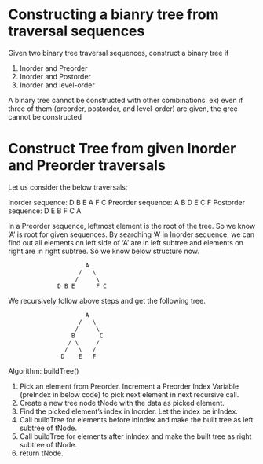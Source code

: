 # Constructing a bianry tree from traversal sequences
Given two binary tree traversal sequences, construct a binary tree if
1. Inorder and Preorder
2. Inorder and Postorder
3. Inorder and level-order

A binary tree cannot be constructed with other combinations.
ex) even if three of them (preorder, postorder, and level-order) 
    are given, the gree cannot be constructed

# Construct Tree from given Inorder and Preorder traversals
Let us consider the below traversals:

Inorder sequence: 	D B E A F C
Preorder sequence: 	A B D E C F
Postorder sequence: D E B F C A

In a Preorder sequence, leftmost element is the root of the tree. 
So we know ‘A’ is root for given sequences. 
By searching ‘A’ in Inorder sequence, 
we can find out all elements on left side of ‘A’ are 
in left subtree and elements on right are in right subtree. 
So we know below structure now.

```
				      A
	                /   \
   	               /     \
		      D B E      F C
```

We recursively follow above steps and get the following tree.

```
					  A
  			        /   \
  			       /     \
  			      B       C
	       	     / \     /
	            /   \   /
  			   D    E   F
```
Algorithm: buildTree()
1. Pick an element from Preorder. Increment a Preorder Index Variable 
   (preIndex in below code) to pick next element in next recursive call.
2. Create a new tree node tNode with the data as picked element.
3. Find the picked element’s index in Inorder. Let the index be inIndex.
4. Call buildTree for elements before inIndex and make the built tree as left subtree of tNode.
5. Call buildTree for elements after inIndex and make the built tree as right subtree of tNode.
6. return tNode.


